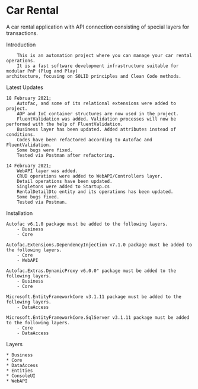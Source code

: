 # Car Rental
A car rental application with API connection consisting of special layers for transactions.

Introduction

        This is an automation project where you can manage your car rental operations.
        It is a fast software development infrastructure suitable for modular PnP (Plug and Play)
    architecture, focusing on SOLID principles and Clean Code methods.

Latest Updates

    18 February 2021;
        Autofac, and some of its relational extensions were added to project.
        AOP and IoC container structures are now used in the project.
        FluentValidation was added. Validation processes will now be performed with the help of FluentValidation.
        Business layer has been updated. Added attributes instead of conditions.
        Codes have been refactored according to Autofac and FluentValidation.
        Some bugs were fixed.
        Tested via Postman after refactoring.

    14 February 2021;
        WebAPI layer was added.
        CRUD operations were added to WebAPI/Controllers layer.
        Detail operations have been updated.
        Singletons were added to Startup.cs
        RentalDetailDto entity and its operations has been updated.
        Some bugs fixed.
        Tested via Postman.

Installation

    Autofac v6.1.0 package must be added to the following layers.
        - Business
        - Core

    Autofac.Extensions.DependencyInjection v7.1.0 package must be added to the following layers.
        - Core
        - WebAPI

    Autofac.Extras.DynamicProxy v6.0.0" package must be added to the following layers.
        - Business
        - Core

    Microsoft.EntityFrameworkCore v3.1.11 package must be added to the following layers.
        - DataAccess

    Microsoft.EntityFrameworkCore.SqlServer v3.1.11 package must be added to the following layers.
        - Core
        - DataAccess

Layers

    * Business
    * Core
    * DataAccess
    * Entities
    * ConsoleUI
    * WebAPI

